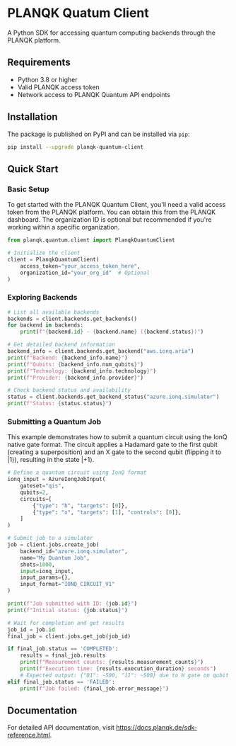 # PLANQK Quatum Client

A Python SDK for accessing quantum computing backends through the PLANQK platform.

## Requirements

- Python 3.8 or higher
- Valid PLANQK access token
- Network access to PLANQK Quantum API endpoints

## Installation

The package is published on PyPI and can be installed via `pip`:

```bash
pip install --upgrade planqk-quantum-client
```

## Quick Start

### Basic Setup

To get started with the PLANQK Quantum Client, you'll need a valid access token from the PLANQK platform.
You can obtain this from the PLANQK dashboard.
The organization ID is optional but recommended if you're working within a specific organization.

```python
from planqk.quantum.client import PlanqkQuantumClient

# Initialize the client
client = PlanqkQuantumClient(
    access_token="your_access_token_here",
    organization_id="your_org_id"  # Optional
)
```

### Exploring Backends

```python
# List all available backends
backends = client.backends.get_backends()
for backend in backends:
    print(f"{backend.id} - {backend.name} ({backend.status})")

# Get detailed backend information
backend_info = client.backends.get_backend("aws.ionq.aria")
print(f"Backend: {backend_info.name}")
print(f"Qubits: {backend_info.num_qubits}")
print(f"Technology: {backend_info.technology}")
print(f"Provider: {backend_info.provider}")

# Check backend status and availability
status = client.backends.get_backend_status("azure.ionq.simulator")
print(f"Status: {status.status}")
```

### Submitting a Quantum Job

This example demonstrates how to submit a quantum circuit using the IonQ native gate format. The circuit applies a Hadamard gate to the first qubit (creating a superposition) and an X gate to the second qubit (flipping it to |1⟩), resulting in the state |+1⟩.

```python
# Define a quantum circuit using IonQ format
ionq_input = AzureIonqJobInput(
    gateset="qis",
    qubits=2,
    circuits=[
        {"type": "h", "targets": [0]},
        {"type": "x", "targets": [1], "controls": [0]},
    ]
)

# Submit job to a simulator
job = client.jobs.create_job(
    backend_id="azure.ionq.simulator",
    name="My Quantum Job",
    shots=1000,
    input=ionq_input,
    input_params={},
    input_format="IONQ_CIRCUIT_V1"
)

print(f"Job submitted with ID: {job.id}")
print(f"Initial status: {job.status}")

# Wait for completion and get results
job_id = job.id
final_job = client.jobs.get_job(job_id)

if final_job.status == 'COMPLETED':
    results = final_job.results
    print(f"Measurement counts: {results.measurement_counts}")
    print(f"Execution time: {results.execution_duration} seconds")
    # Expected output: {"01": ~500, "11": ~500} due to H gate on qubit 0 and X gate on qubit 1
elif final_job.status == 'FAILED':
    print(f"Job failed: {final_job.error_message}")
```

## Documentation

For detailed API documentation, visit <https://docs.planqk.de/sdk-reference.html>.
